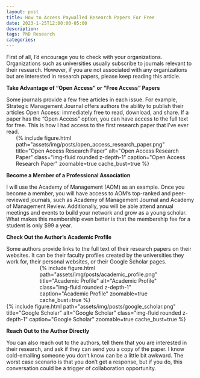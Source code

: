 ```yaml
---
layout: post
title: How to Access Paywalled Research Papers For Free
date: 2023-1-25T12:00:00-05:00
description:
tags: PhD Research
categories:
---
```


First of all, I’d encourage you to check with your organizations. Organizations such as universities usually subscribe to journals relevant to their research. However, if you are not associated with any organizations but are interested in research papers, please keep reading this article.

<p style="font-weight: bold;">Take Advantage of “Open Access” or “Free Access” Papers</p>
Some journals provide a few free articles in each issue. For example, Strategic Management Journal offers authors the ability to publish their articles Open Access: immediately free to read, download, and share. If a paper has the “Open Access” option, you can have access to the full text for free. This is how I had access to the first research paper that I’ve ever read.
<div style="margin-left: auto; margin-right: auto; width: 90%;">
{% include figure.html path="assets/img/posts/open_access_research_paper.png" title="Open Access Research Paper" alt="Open Access Research Paper" class="img-fluid rounded z-depth-1" caption="Open Access Research Paper" zoomable=true cache_bust=true %}
</div>

<p style="font-weight: bold;">Become a Member of a Professional Association</p>
I will use the Academy of Management (AOM) as an example. Once you become a member, you will have access to AOM’s top-ranked and peer-reviewed journals, such as Academy of Management Journal and Academy of Management Review. Additionally, you will be able attend annual meetings and events to build your network and grow as a young scholar. What makes this membership even better is that the membership fee for a student is only $99 a year.

<p style="font-weight: bold;">Check Out the Author’s Academic Profile</p>
Some authors provide links to the full text of their research papers on their websites. It can be their faculty profiles created by the universities they work for, their personal websites, or their Google Scholar pages.
<div style="margin-left: auto; margin-right: auto; width: 65%;">
{% include figure.html path="assets/img/posts/academic_profile.png" title="Academic Profile" alt="Academic Profile" class="img-fluid rounded z-depth-1" caption="Academic Profile" zoomable=true cache_bust=true %}
</div>
<div style="margin-left: auto; margin-right: auto; width: 100%;">
{% include figure.html path="assets/img/posts/google_scholar.png" title="Google Scholar" alt="Google Scholar" class="img-fluid rounded z-depth-1" caption="Google Scholar" zoomable=true cache_bust=true %}
</div>

<p style="font-weight: bold;">Reach Out to the Author Directly</p>
You can also reach out to the authors, tell them that you are interested in their research, and ask if they can send you a copy of the paper. I know cold-emailing someone you don’t know can be a little bit awkward. The worst case scenario is that you don’t get a response, but if you do, this conversation could be a trigger of collaboration opportunity.
